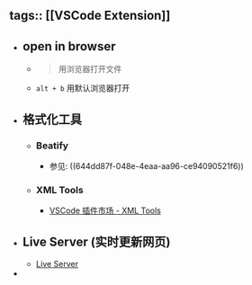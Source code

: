 tags:: [[VSCode Extension]]
---

- ## open in browser
	- > 用浏览器打开文件
	- `alt + b` 用默认浏览器打开
- ## 格式化工具
	- ### Beatify
		- 参见: ((644dd87f-048e-4eaa-aa96-ce94090521f6))
	- ### XML Tools
		- [VSCode 插件市场 - XML Tools](https://marketplace.visualstudio.com/items?itemName=DotJoshJohnson.xml)
- ## Live Server (实时更新网页)
	- [Live Server](https://marketplace.visualstudio.com/items?itemName=ritwickdey.LiveServer)
-